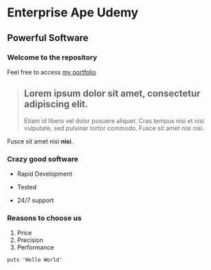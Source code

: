 Enterprise Ape Udemy
===============================

Powerful Software
-----------------

### Welcome to the repository

Feel free to access [my portfolio](https://githhub.com/mpconte)

> ## Lorem ipsum dolor sit amet, consectetur adipiscing elit.
> 
> Etiam id libero vel dolor posuere aliquet. Cras tempus nisi et nisi vulputate, sed pulvinar tortor commodo. 
> Fusce sit amet nisi *nisi*. 

Fusce sit amet nisi **nisi**. 


### Crazy good software

* Rapid Development
+ Tested
- 24/7 support

### Reasons to choose us
1. Price
2. Precision
3. Performance

`puts 'Hello World'`